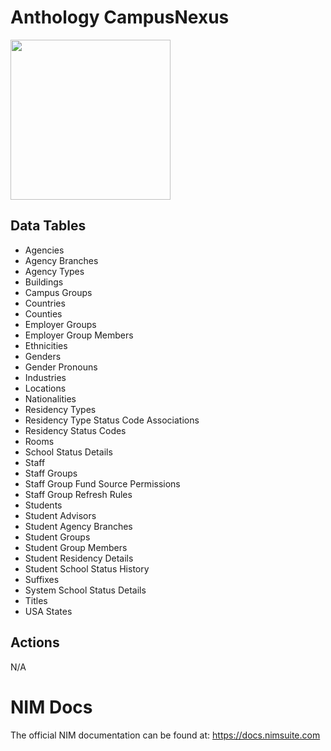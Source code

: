 # Anthology CampusNexus
<img src="https://github.com/Tools4ever-NIM/NIM-System-REST-Anthology-CampusNexus/assets/24281600/d617b8eb-9d83-4307-9273-e9af82a282b9" width="256px" />

## Data Tables
- Agencies
- Agency Branches
- Agency Types
- Buildings
- Campus Groups
- Countries
- Counties
- Employer Groups
- Employer Group Members
- Ethnicities
- Genders
- Gender Pronouns
- Industries
- Locations
- Nationalities
- Residency Types
- Residency Type Status Code Associations
- Residency Status Codes
- Rooms
- School Status Details
- Staff
- Staff Groups
- Staff Group Fund Source Permissions
- Staff Group Refresh Rules
- Students
- Student Advisors
- Student Agency Branches
- Student Groups
- Student Group Members
- Student Residency Details
- Student School Status History
- Suffixes
- System School Status Details
- Titles
- USA States


## Actions
N/A

# NIM Docs
The official NIM documentation can be found at: https://docs.nimsuite.com

